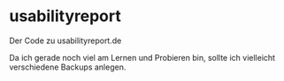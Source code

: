 # usabilityreport

Der Code zu usabilityreport.de

Da ich gerade noch viel am Lernen und Probieren bin, sollte ich vielleicht verschiedene Backups anlegen.
